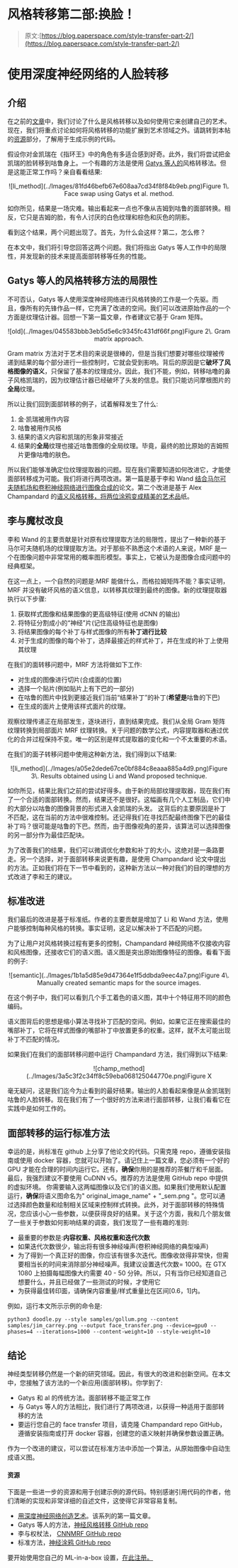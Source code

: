 # 风格转移第二部:换脸！

> 原文:[https://blog.paperspace.com/style-transfer-part-2/](https://blog.paperspace.com/style-transfer-part-2/)

# 使用深度神经网络的人脸转移

## 介绍

在之前的[文章](https://blog.paperspace.com/art-with-neural-networks/)中，我们讨论了什么是风格转移以及如何使用它来创建自己的艺术。现在，我们将重点讨论如何将风格转移的功能扩展到艺术领域之外。请跳转到本帖的[资源](https://blog.paperspace.com/p/ad786a9f-0060-487a-b4ca-f83babc949d7/#readinglist)部分，了解用于生成示例的代码。

假设你对金凯瑞在《指环王》中的角色有多适合感到好奇。此外，我们将尝试把金凯瑞的脸转移到咕鲁身上。一个有趣的方法是使用 [Gatys 等人的](https://arxiv.org/pdf/1508.06576.pdf)风格转移法。但是这能正常工作吗？亲自看看结果:

<center>![li_method](../Images/81fd46befb67e608aa7cd34f8f84b9eb.png)Figure 1\. Face swap using Gatys et al. method.</center>

如你所见，结果是一场灾难。输出看起来一点也不像从吉姆到咕鲁的面部转换。相反，它只是吉姆的脸，有令人讨厌的白色纹理和棕色和灰色的阴影。

看到这个结果，两个问题出现了。首先，为什么会这样？第二，怎么修？

在本文中，我们将引导您回答这两个问题。我们将指出 Gatys 等人工作中的局限性，并发现新的技术来提高面部转移等任务的性能。

## Gatys 等人的风格转移方法的局限性

不可否认，Gatys 等人使用深度神经网络进行风格转换的工作是一个先驱。而且，像所有的先锋作品一样，它充满了改进的空间。我们可以改进原始作品的一个方面是纹理估计器。回想一下第一篇文章，作者建议它基于 Gram 矩阵。

<center>![old](../Images/045583bbb3eb5d5e6c9345fc431df66f.png)Figure 2\. Gram matrix approach.</center>

Gram matrix 方法对于艺术目的来说是很棒的，但是当我们想要对哪些纹理被传递到结果的每个部分进行一些控制时，它就会受到影响。背后的原因是它**破坏了风格图像的语义**，只保留了基本的纹理成分。因此，我们不能，例如，转移咕噜的鼻子风格凯瑞的，因为纹理估计器已经破坏了头发的信息。我们只能访问摩根图片的**全局**纹理。

所以让我们回到面部转移的例子，试着解释发生了什么:

1.  金·凯瑞被用作内容
2.  咕鲁被用作风格
3.  结果的语义内容和凯瑞的形象非常接近
4.  结果的**全局**纹理也接近咕鲁图像的全局纹理。毕竟，最终的脸比原始的吉姆照片更像咕噜的肤色。

所以我们能够准确定位纹理提取器的问题。现在我们需要知道如何改进它，才能使面部转移成为可能。我们将进行两项改进。第一篇是基于李和 Wand [结合马尔可夫随机场和卷积神经网络进行图像合成的](https://arxiv.org/pdf/1601.04589.pdf)论文。第二个改进是基于 Alex Champandard 的[语义风格转移，将两位涂鸦变成精美的艺术品](https://arxiv.org/pdf/1603.01768.pdf)纸。

## 李与魔杖改良

李和 Wand 的主要贡献是针对原有纹理提取方法的局限性，提出了一种新的基于马尔可夫随机场的纹理提取方法。对于那些不熟悉这个术语的人来说，MRF 是一个在图像问题中非常常用的概率图形模型。事实上，它被认为是图像合成问题中的经典框架。

在这一点上，一个自然的问题是:MRF 能做什么，而格拉姆矩阵不能？事实证明，MRF 并没有破坏风格的语义信息，以转移其纹理到最终的图像。新的纹理提取器执行以下步骤:

1.  获取样式图像和结果图像的更高级特征(使用 dCNN 的输出)
2.  将特征分割成小的“神经”片(记住高级特征也是图像)
3.  将结果图像的每个补丁与样式图像的所有**补丁进行比较**
4.  对于生成的图像的每个补丁，选择最接近的样式补丁，并在生成的补丁上使用其纹理

在我们的面转移问题中，MRF 方法将做如下工作:

*   对生成的图像进行切片(合成面的位置)
*   选择一个贴片(例如贴片上有下巴的一部分)
*   在咕鲁的图片中找到更接近我们当前“结果补丁”的补丁(**希望是**咕鲁的下巴)
*   在生成的面片上使用该样式面片的纹理。

观察纹理传递正在局部发生，逐块进行，直到结果完成。我们从全局 Gram 矩阵纹理转换到局部面片 MRF 纹理转换。关于问题的数学公式，内容提取器和通过优化的合并过程保持不变。唯一的区别是样式提取器的变化和一个不太重要的术语。

在我们的面子转移问题中使用这种新方法，我们得到以下结果:

<center>![li_method](../Images/a05e2dede67ce0bf884c8eaaa885a4d9.png)Figure 3\. Results obtained using Li and Wand proposed technique.</center>

如你所见，结果比我们之前的尝试好得多。由于新的局部纹理提取器，现在我们有了一个合适的面部转换。然而，结果还不是很好。这幅画有几个人工制品，它们中的大部分以咕鲁的图像背景的形式进入金凯瑞的头发。
这背后的主要原因是补丁不匹配，这在当前的方法中很难控制。还记得我们在寻找匹配最终图像下巴的最佳补丁吗？很可能是咕鲁的下巴。然而，由于图像视角的差异，该算法可以选择图像的另一部分作为最佳匹配块。

为了改善我们的结果，我们可以微调优化参数和补丁的大小。这绝对是一条路要走。另一个选择，对于面部转移来说更有趣，是使用 Champandard 论文中提出的方法。正如我们将在下一节中看到的，这种新方法以一种对我们的目的理想的方式改进了李和王的建议。

## 标准改进

我们最后的改进是基于标准纸。作者的主要贡献是增加了 Li 和 Wand 方法，使用户能够控制每种风格的转换。事实证明，这足以解决补丁不匹配的问题。

为了让用户对风格转换过程有更多的控制，Champandard 神经网络不仅接收内容和风格图像，还接收它们的语义图。语义图是突出原始图像特征的图像。看看下面的例子:

<center>![semantic](../Images/1b1a5d85e9d47364e1f5ddbda9eec4a7.png)Figure 4\. Manually created semantic maps for the source images.</center>

在这个例子中，我们可以看到几个手工着色的语义图，其中十个特征用不同的颜色编码。

语义图背后的思想是缩小算法寻找补丁匹配的空间。例如，如果它正在搜索最佳的嘴部补丁，它将在样式图像的嘴部补丁中放置更多的权重。这样，就不太可能出现补丁不匹配的情况。

如果我们在我们的面部转移问题中运行 Champandard 方法，我们得到以下结果:

<center>![champ_method](../Images/3a5c3f2c34ff8c59eba068125044770e.png)Figure X</center>

毫无疑问，这是我们迄今为止看到的最好结果。输出的人脸看起来像是从金凯瑞到咕鲁的人脸转移。现在我们有了一个很好的方法来进行面部转移，让我们看看它在实践中是如何工作的。

## 面部转移的运行标准方法

幸运的是，尚标准在 github 上分享了他论文的代码。只需克隆 repo，遵循安装指南或使用 docker 容器，您就可以开始了。请记住上一篇文章，您必须有一个好的 GPU 才能在合理的时间内运行它。还有，**确保**你用的是推荐的茶餐厅和千层面。最后，我强烈建议不要使用 CuDNN v5。推荐的方法是使用 GitHub repo 中提供的虚拟环境。
你需要输入这两幅图像以及它们的语义图。如果我们使用默认配置运行，**确保**将语义图命名为" original_image_name" + "_sem.png "。您可以通过选择颜色数量和绘制相关区域来控制样式转换。此外，对于面部转移的特殊情况，您应该小心一些参数，以便获得良好的结果。关于这个方面，我和几个朋友做了一些关于参数如何影响结果的调查，我们发现了一些有趣的准则:

*   最重要的参数是:**内容权重、风格权重和迭代次数**
*   如果迭代次数很少，输出将有很多神经噪声(卷积神经网络的典型噪声)
*   为了得到一个真正好的图像，你应该有很多次迭代。图像收敛得非常快，但需要相当长的时间来消除部分神经噪声。我建议设置迭代次数= 1000。在 GTX 1080 上拍摄每幅图像大约需要 40 - 50 分钟。所以，只有当你已经知道自己想要什么，并且已经做了一些测试的时候，才使用它
*   为获得最佳转印面，请确保内容重量/样式重量比在区间[0.6，1]内。

例如，运行本文所示示例的命令是:

```
python3 doodle.py --style samples/gollum.png --content samples/jim_carrey.png --output face_transfer.png --device=gpu0 --phases=4 --iterations=1000 --content-weight=10 --style-weight=10 
```

## 结论

神经类型转移仍然是一个新的研究领域。因此，有很大的改进和创新空间。在本文中，您接触了该方法的一个新应用(面部转移)。你学到了:

*   Gatys 和 al 的传统方法。面部转移不能正常工作
*   与 Gatys 等人的方法相比，我们进行了两项改进，以获得一种适用于面部转移的方法
*   要运行您自己的 face transfer 项目，请克隆 Champandard repo GitHub，遵循安装指南或打开 docker 容器，创建您的语义映射并确保参数设置正确。

作为一个改进的建议，可以尝试在标准方法中添加一个算法，从原始图像中自动生成语义图。

#### 资源

下面是一些进一步的资源和用于创建示例的源代码。特别感谢引用代码的作者，他们清晰的实现和非常详细的自述文件，这使得它非常容易复制。

*   [用深度神经网络创造艺术](https://blog.paperspace.com/art-with-neural-networks/)。该系列的第一篇文章。
*   Gatys 等人的方法，[神经风格转移 GitHub repo](https://github.com/jcjohnson/neural-style)
*   李与权杖法， [CNNMRF GitHub repo](https://github.com/chuanli11/CNNMRF)
*   标准方法，[神经涂鸦 GitHub repo](https://github.com/alexjc/neural-doodle)

要开始使用您自己的 ML-in-a-box 设置，[在此注册。](https://www.paperspace.com/account/signup?utm-campaign=pytorchblog)